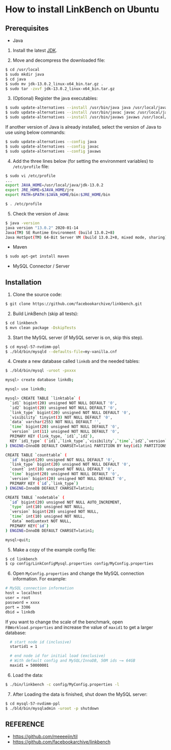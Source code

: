 # How to install LinkBench on Ubuntu


## Prerequisites

- Java

1. Install the latest [JDK](https://www.oracle.com/java/technologies/javase-jdk13-downloads.html).

2. Move and decompress the downloaded file:

```bash
$ cd /usr/local
$ sudo mkdir java
$ cd java
$ sudo mv jdk-13.0.2_linux-x64_bin.tar.gz .
$ sudo tar -zxvf jdk-13.0.2_linux-x64_bin.tar.gz
```

3. (Optional) Register the java executables:

```bash
$ sudo update-alternatives --install /usr/bin/java java /usr/local/java/jdk-13.0.2/bin/java 1
$ sudo update-alternatives --install /usr/bin/javac javac /usr/local/java/jdk-13.0.2/bin/javac 1
$ sudo update-alternatives --install /usr/bin/javaws javaws /usr/local/java/jdk-13.0.2/bin/javaws 1
```

If another version of Java is already installed, select the version of Java to use using below commands:

```bash
$ sudo update-alternatives --config java
$ sudo update-alternatives --config javac
$ sudo update-alternatives --config javaws
```

4. Add the three lines below (for setting the environment variables) to `/etc/profile` file:

```bash
$ sudo vi /etc/profile
...
export JAVA_HOME=/usr/local/java/jdk-13.0.2
export JRE_HOME=$JAVA_HOME/jre
export PATH=$PATH:$JAVA_HOME/bin:$JRE_HOME/bin

$ . /etc/profile
```

5. Check the version of Java:

```bash
$ java -version
java version "13.0.2" 2020-01-14
Java(TM) SE Runtime Environment (build 13.0.2+8)
Java HotSpot(TM) 64-Bit Server VM (build 13.0.2+8, mixed mode, sharing)
```

- Maven

```bash
$ sudo apt-get install maven
```

- MySQL Connector / Server

## Installation

1. Clone the source code:

```bash
$ git clone https://github.com/facebookarchive/linkbench.git
```

2. Build LinkBench (skip all tests):

```bash
$ cd linkbench
$ mvn clean package -DskipTests
```

3. Start the MySQL server (if MySQL server is on, skip this step).

```bash
$ cd mysql-57-nvdimm-ppl
$ ./bld/bin/mysqld --defaults-file=my-vanilla.cnf
```

4. Create a new database called `linkdb` and the needed tables:

```bash
$ ./bld/bin/mysql -uroot -pxxxx

mysql> create database linkdb;

mysql> use linkdb;

mysql> CREATE TABLE `linktable` (
  `id1` bigint(20) unsigned NOT NULL DEFAULT '0',
  `id2` bigint(20) unsigned NOT NULL DEFAULT '0',
  `link_type` bigint(20) unsigned NOT NULL DEFAULT '0',
  `visibility` tinyint(3) NOT NULL DEFAULT '0',
  `data` varchar(255) NOT NULL DEFAULT '',
  `time` bigint(20) unsigned NOT NULL DEFAULT '0',
  `version` int(11) unsigned NOT NULL DEFAULT '0',
  PRIMARY KEY (link_type, `id1`,`id2`),
  KEY `id1_type` (`id1`,`link_type`,`visibility`,`time`,`id2`,`version`,`data`)
) ENGINE=InnoDB DEFAULT CHARSET=latin1 PARTITION BY key(id1) PARTITIONS 16;

CREATE TABLE `counttable` (
  `id` bigint(20) unsigned NOT NULL DEFAULT '0',
  `link_type` bigint(20) unsigned NOT NULL DEFAULT '0',
  `count` int(10) unsigned NOT NULL DEFAULT '0',
  `time` bigint(20) unsigned NOT NULL DEFAULT '0',
  `version` bigint(20) unsigned NOT NULL DEFAULT '0',
  PRIMARY KEY (`id`,`link_type`)
) ENGINE=InnoDB DEFAULT CHARSET=latin1;

CREATE TABLE `nodetable` (
  `id` bigint(20) unsigned NOT NULL AUTO_INCREMENT,
  `type` int(10) unsigned NOT NULL,
  `version` bigint(20) unsigned NOT NULL,
  `time` int(10) unsigned NOT NULL,
  `data` mediumtext NOT NULL,
  PRIMARY KEY(`id`)
) ENGINE=InnoDB DEFAULT CHARSET=latin1;

mysql>quit;
```

5. Make a copy of the example config file:

```bash
$ cd linkbench
$ cp config/LinkConfigMysql.properties config/MyConfig.properties
```

6. Open `MyConfig.properties` and change the MySQL connection information. For example:

```bash
# MySQL connection information
host = localhost
user = root
password = xxxx
port = 3306
dbid = linkdb
```

If you want to change the scale of the benchmark, open `FBWorkload.properties` and increase the value of `maxid1` to get a larger database:

```bash
  # start node id (inclusive)
  startid1 = 1

  # end node id for initial load (exclusive)
  # With default config and MySQL/InnoDB, 50M ids ~= 64GB
  maxid1 = 50000001
```

6. Load the data:

```bash
$ ./bin/linkbench -c config/MyConfig.properties -l
```

7. After Loading the data is finished, shut down the MySQL server:

```bash
$ cd mysql-57-nvdimm-ppl
$ ./bld/bin/mysqladmin -uroot -p shutdown
``````

## REFERENCE
* https://github.com/meeeejin/til
* https://github.com/facebookarchive/linkbench
